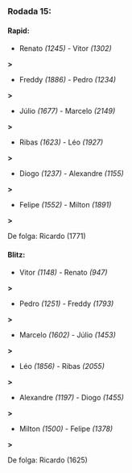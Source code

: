 ### Rodada 15:

#### Rapid:

* Renato *(1245)*     -     Vitor *(1302)*

 **>** 
* Freddy *(1886)*     -     Pedro *(1234)*

 **>** 
* Júlio *(1677)*     -     Marcelo *(2149)*

 **>** 
* Ribas *(1623)*     -     Léo *(1927)*

 **>** 
* Diogo *(1237)*     -     Alexandre *(1155)*

 **>** 
* Felipe *(1552)*     -     Milton *(1891)*

 **>** 

De folga: Ricardo (1771)

#### Blitz:

* Vitor *(1148)*     -     Renato *(947)*

 **>** 
* Pedro *(1251)*     -     Freddy *(1793)*

 **>** 
* Marcelo *(1602)*     -     Júlio *(1453)*

 **>** 
* Léo *(1856)*     -     Ribas *(2055)*

 **>** 
* Alexandre *(1197)*     -     Diogo *(1455)*

 **>** 
* Milton *(1500)*     -     Felipe *(1378)*

 **>** 

De folga: Ricardo (1625)

